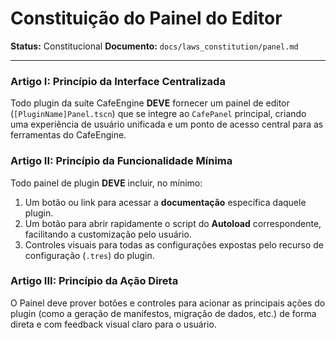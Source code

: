 # Constituição do Painel do Editor

**Status:** Constitucional
**Documento:** `docs/laws_constitution/panel.md`

---

### **Artigo I: Princípio da Interface Centralizada**

Todo plugin da suíte CafeEngine **DEVE** fornecer um painel de editor (`[PluginName]Panel.tscn`) que se integre ao `CafePanel` principal, criando uma experiência de usuário unificada e um ponto de acesso central para as ferramentas do CafeEngine.

### **Artigo II: Princípio da Funcionalidade Mínima**

Todo painel de plugin **DEVE** incluir, no mínimo:
1.  Um botão ou link para acessar a **documentação** específica daquele plugin.
2.  Um botão para abrir rapidamente o script do **Autoload** correspondente, facilitando a customização pelo usuário.
3.  Controles visuais para todas as configurações expostas pelo recurso de configuração (`.tres`) do plugin.

### **Artigo III: Princípio da Ação Direta**

O Painel deve prover botões e controles para acionar as principais ações do plugin (como a geração de manifestos, migração de dados, etc.) de forma direta e com feedback visual claro para o usuário.

